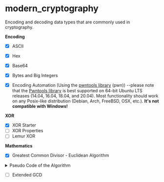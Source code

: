# modern_cryptography
Encoding and decoding data types that are commonly used in cryptography.

**Encoding**
- [x] ASCII 
- [x] Hex 
- [x] Base64 
- [x] Bytes and Big Integers 
- [x] Encoding Automation (Using the [pwntools library](https://docs.pwntools.com/en/stable/) (pwn)) --please note that the [Pwntools library](https://docs.pwntools.com/en/stable/install.html#installation) is best supported on 64-bit Ubuntu LTS releases (14.04, 16.04, 18.04, and 20.04). Most functionality should work on any Posix-like distribution (Debian, Arch, FreeBSD, OSX, etc.). **It's not compatible with Windows!**

    

**XOR**
- [x] XOR Starter 
- [ ] XOR Properties 
- [ ] Lemur XOR

**Mathematics**
- [x] Greatest Common Divisor - Euclidean Algorithm
<details>
  <summary>Pseudo Code of the Algorithm</summary>
    
``` 
Step 1:  Let  a, b  be the two numbers
Step 2:  a mod b = R
Step 3:  Let  a = b  and  b = R
Step 4:  Repeat Steps 2 and 3 until  a mod b  is greater than 0
Step 5:  GCD = b
Step 6: Finish
```
</details>

- [ ] Extended GCD 

